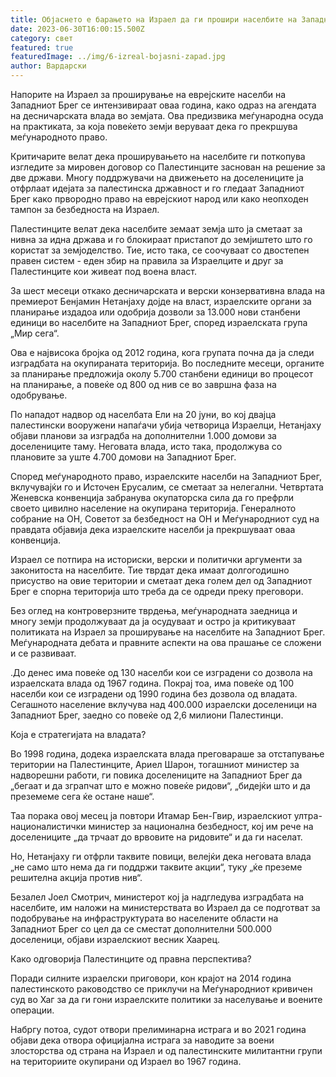 ```yaml
---
title: Објаснето е барањето на Израел да ги прошири населбите на Западниот Брег
date: 2023-06-30T16:00:15.500Z
category: свет
featured: true
featuredImage: ../img/6-izreal-bojasni-zapad.jpg
author: Вардарски
---
```

Напорите на Израел за проширување на еврејските населби на Западниот Брег се интензивираат оваа година, како одраз на агендата на десничарската влада во земјата. Ова предизвика меѓународна осуда на практиката, за која повеќето земји веруваат дека го прекршува меѓународното право.

Критичарите велат дека проширувањето на населбите ги поткопува изгледите за мировен договор со Палестинците заснован на решение за две држави. Многу поддржувачи на движењето на доселениците ја отфрлаат идејата за палестинска државност и го гледаат Западниот Брег како првородно право на еврејскиот народ или како неопходен тампон за безбедноста на Израел.

Палестинците велат дека населбите земаат земја што ја сметаат за нивна за идна држава и го блокираат пристапот до земјиштето што го користат за земјоделство. Тие, исто така, се соочуваат со двостепен правен систем - еден збир на правила за Израелците и друг за Палестинците кои живеат под воена власт.

За шест месеци откако десничарската и верски конзервативна влада на премиерот Бенјамин Нетанјаху дојде на власт, израелските органи за планирање издадоа или одобрија дозволи за 13.000 нови станбени единици во населбите на Западниот Брег, според израелската група „Мир сега“.

Ова е највисока бројка од 2012 година, кога групата почна да ја следи изградбата на окупираната територија. Во последните месеци, органите за планирање предложија околу 5.700 станбени единици во процесот на планирање, а повеќе од 800 од нив се во завршна фаза на одобрување.

По нападот надвор од населбата Ели на 20 јуни, во кој двајца палестински вооружени напаѓачи убија четворица Израелци, Нетанјаху објави планови за изградба на дополнителни 1.000 домови за доселениците таму. Неговата влада, исто така, продолжува со плановите за уште 4.700 домови на Западниот Брег.

Според меѓународното право, израелските населби на Западниот Брег, вклучувајќи го и Источен Ерусалим, се сметаат за нелегални. Четвртата Женевска конвенција забранува окупаторска сила да го префрли своето цивилно население на окупирана територија. Генералното собрание на ОН, Советот за безбедност на ОН и Меѓународниот суд на правдата објавија дека израелските населби ја прекршуваат оваа конвенција.

Израел се потпира на историски, верски и политички аргументи за законитоста на населбите. Тие тврдат дека имаат долгогодишно присуство на овие територии и сметаат дека голем дел од Западниот Брег е спорна територија што треба да се одреди преку преговори.

Без оглед на контроверзните тврдења, меѓународната заедница и многу земји продолжуваат да ја осудуваат и остро ја критикуваат политиката на Израел за проширување на населбите на Западниот Брег. Меѓународната дебата и правните аспекти на ова прашање се сложени и се развиваат.

.До денес има повеќе од 130 населби кои се изградени со дозвола на израелската влада од 1967 година. Покрај тоа, има повеќе од 100 населби кои се изградени од 1990 година без дозвола од владата. Сегашното население вклучува над 400.000 израелски доселеници на Западниот Брег, заедно со повеќе од 2,6 милиони Палестинци.

Која е стратегијата на владата?

Во 1998 година, додека израелската влада преговараше за отстапување територии на Палестинците, Ариел Шарон, тогашниот министер за надворешни работи, ги повика доселениците на Западниот Брег да „бегаат и да зграпчат што е можно повеќе ридови“, „бидејќи што и да преземеме сега ќе остане наше“.

Таа порака овој месец ја повтори Итамар Бен-Гвир, израелскиот ултра-националистички министер за национална безбедност, кој им рече на доселениците „да трчаат до врвовите на ридовите“ и да ги населат.

Но, Нетанјаху ги отфрли таквите повици, велејќи дека неговата влада „не само што нема да ги поддржи таквите акции“, туку „ќе преземе решителна акција против нив“.

Безалел Јоел Смотрич, министерот кој ја надгледува изградбата на населбите, им наложи на министерствата во Израел да се подготват за подобрување на инфраструктурата во населените области на Западниот Брег со цел да се сместат дополнителни 500.000 доселеници, објави израелскиот весник Хаарец.

Како одговорија Палестинците од правна перспектива?

Поради силните израелски приговори, кон крајот на 2014 година палестинското раководство се приклучи на Меѓународниот кривичен суд во Хаг за да ги гони израелските политики за населување и воените операции.

Набргу потоа, судот отвори прелиминарна истрага и во 2021 година објави дека отвора официјална истрага за наводите за воени злосторства од страна на Израел и од палестинските милитантни групи на териториите окупирани од Израел во 1967 година.